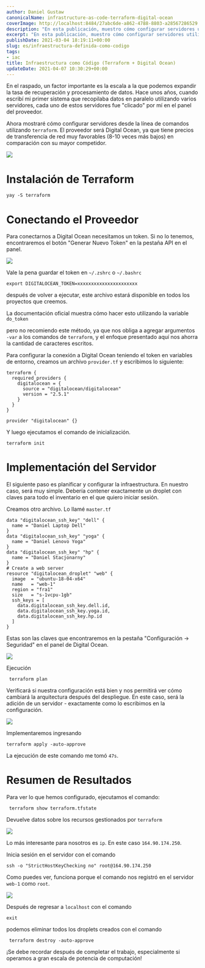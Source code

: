 ```yaml
---
author: Daniel Gustaw
canonicalName: infrastructure-as-code-terraform-digital-ocean
coverImage: http://localhost:8484/27abc6de-a862-4788-8803-a28567286529.avif
description: "En esta publicación, muestro cómo configurar servidores utilizando la línea de comandos de terraform."
excerpt: "En esta publicación, muestro cómo configurar servidores utilizando la línea de comandos de terraform."
publishDate: 2021-03-04 18:19:11+00:00
slug: es/infraestructura-definida-como-codigo
tags:
- iac
title: Infraestructura como Código (Terraform + Digital Ocean)
updateDate: 2021-04-07 10:30:29+00:00
---
```


En el raspado, un factor importante es la escala a la que podemos expandir la tasa de recuperación y procesamiento de datos. Hace unos años, cuando escribí mi primer sistema que recopilaba datos en paralelo utilizando varios servidores, cada uno de estos servidores fue "clicado" por mí en el panel del proveedor.

Ahora mostraré cómo configurar servidores desde la línea de comandos utilizando `terraform`. El proveedor será Digital Ocean, ya que tiene precios de transferencia de red muy favorables (8-10 veces más bajos) en comparación con su mayor competidor.

![](http://localhost:8484/72ece5c5-d1f6-4ebe-8859-9a24cd3b0792.avif)

# Instalación de Terraform

```
yay -S terraform
```

# Conectando el Proveedor

Para conectarnos a Digital Ocean necesitamos un token. Si no lo tenemos, encontraremos el botón "Generar Nuevo Token" en la pestaña API en el panel.

![](http://localhost:8484/7b60cea7-c6e4-45e7-bdac-d6d058495700.avif)

Vale la pena guardar el token en `~/.zshrc` o `~/.bashrc`

```
export DIGITALOCEAN_TOKEN=xxxxxxxxxxxxxxxxxxxxxx
```

después de volver a ejecutar, este archivo estará disponible en todos los proyectos que creemos.

La documentación oficial muestra cómo hacer esto utilizando la variable `do_token`

pero no recomiendo este método, ya que nos obliga a agregar argumentos `-var` a los comandos de `terraform`, y el enfoque presentado aquí nos ahorra la cantidad de caracteres escritos.

Para configurar la conexión a Digital Ocean teniendo el token en variables de entorno, creamos un archivo `provider.tf` y escribimos lo siguiente:

```
terraform {
  required_providers {
    digitalocean = {
      source = "digitalocean/digitalocean"
      version = "2.5.1"
    }
  }
}

provider "digitalocean" {}
```

Y luego ejecutamos el comando de inicialización.

```
terraform init
```

# Implementación del Servidor

El siguiente paso es planificar y configurar la infraestructura. En nuestro caso, será muy simple. Debería contener exactamente un droplet con claves para todo el inventario en el que quiero iniciar sesión.

Creamos otro archivo. Lo llamé `master.tf`

```
data "digitalocean_ssh_key" "dell" {
  name = "Daniel Laptop Dell"
}
data "digitalocean_ssh_key" "yoga" {
  name = "Daniel Lenovo Yoga"
}
data "digitalocean_ssh_key" "hp" {
  name = "Daniel Stacjonarny"
}
# Create a web server
resource "digitalocean_droplet" "web" {
  image  = "ubuntu-18-04-x64"
  name   = "web-1"
  region = "fra1"
  size   = "s-1vcpu-1gb"
  ssh_keys = [
    data.digitalocean_ssh_key.dell.id,
    data.digitalocean_ssh_key.yoga.id,
    data.digitalocean_ssh_key.hp.id
  ]
}
```

Estas son las claves que encontraremos en la pestaña "Configuración -> Seguridad" en el panel de Digital Ocean.

![](http://localhost:8484/13c7dbc8-5b4f-4843-88e2-1e942b199997.avif)

Ejecución

```
 terraform plan
```

Verificará si nuestra configuración está bien y nos permitirá ver cómo cambiará la arquitectura después del despliegue. En este caso, será la adición de un servidor - exactamente como lo escribimos en la configuración.

![](http://localhost:8484/bfa6cdb3-6771-4e57-a5e8-a4d2038b709d.avif)

Implementaremos ingresando

```
terraform apply -auto-approve
```

La ejecución de este comando me tomó `47s`.

# Resumen de Resultados

Para ver lo que hemos configurado, ejecutamos el comando:

```
 terraform show terraform.tfstate
```

Devuelve datos sobre los recursos gestionados por `terraform`

![](http://localhost:8484/327be4b6-5983-4721-865e-d1f701442660.avif)

Lo más interesante para nosotros es `ip`. En este caso `164.90.174.250`.

Inicia sesión en el servidor con el comando

```
ssh -o "StrictHostKeyChecking no" root@164.90.174.250
```

Como puedes ver, funciona porque el comando nos registró en el servidor `web-1` como `root`.

![](http://localhost:8484/31769e58-e37d-457e-a28f-09e42b3718aa.avif)

Después de regresar a `localhost` con el comando

```
exit
```

podemos eliminar todos los droplets creados con el comando

```
 terraform destroy -auto-approve
```

¡Se debe recordar después de completar el trabajo, especialmente si operamos a gran escala de potencia de computación!
